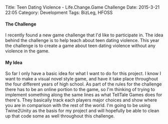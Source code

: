 Title: Teen Dating Violence - Life.Change.Game Challenge
Date: 2015-3-21 22:05
Category: Development
Tags: BizLeg, HFOSS

#### The Challenge
I recently found a new game challenge that I'd like to participate in. The idea behind the challenge is to help teach about teen dating violence. This year the challenge is to create a game about teen dating violence without any violence in the game.

#### My Idea
So far I only have a basic idea for what I want to do for this project. I know I want to make a visual novel style game, and have it take place throughout the four different years of high school. As part of the rules for the challenge there has to be an online portion to the game, so I'm thinking of trying to implement something along the same lines as what TellTale Games does for there's. They basically track each players major choices and show where you are in comparison with the rest of the world. I'm going to be using Twine2Unity as the basis for my project and will hopefully be able to clean up that code some as well throughout this challenge.